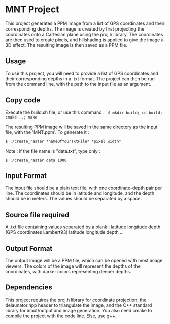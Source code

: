 # MNT Project
This project generates a PPM image from a list of GPS coordinates and their corresponding depths. The image is created by first projecting the coordinates onto a Cartesian plane using the proj.h library. The coordinates are then used to create pixels, and hillshading is applied to give the image a 3D effect. The resulting image is then saved as a PPM file.

## Usage
To use this project, you will need to provide a list of GPS coordinates and their corresponding depths in a .txt format. The project can then be run from the command line, with the path to the input file as an argument.

## Copy code
Execute the build.sh file, or use this command :
    ```
    $ mkdir build; cd build; cmake ..; make```
    
The resulting PPM image will be saved in the same directory as the input file, with the 'MNT.ppm'.
To generate it : 

   
    $ ./create_raster *nameOfYourTxtFile* *pixel width*
    
Note : if the file name is "data.txt", type only :
```console
$ ./create_raster data 1000
```
  

## Input Format
The input file should be a plain text file, with one coordinate-depth pair per line. The coordinates should be in latitude and longitude, and the depth should be in meters. The values should be separated by a space.

## Source file required
A .txt file containing values separated by a blank :
latitude longitude depth   (GPS coordinates Lambert93)
latitude longitude depth
...
 ## Output Format
The output image will be a PPM file, which can be opened with most image viewers. The colors of the image will represent the depths of the coordinates, with darker colors representing deeper depths.

## Dependencies
This project requires the proj.h library for coordinate projection, the delaunator.hpp header to triangulate the image, and the C++ standard library for input/output and image generation.
You also need cmake to compile the project with the code line. Else, use g++.

